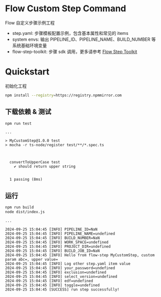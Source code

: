 # Flow Custom Step Command 

Flow 自定义步骤示例工程

- step.yaml: 步骤模板配置示例，包含基本属性和常见的 items 
- system envs: 输出 PIPELINE_ID、PIPELINE_NAME、BUILD_NUMBER 等系统基础环境变量
- flow-step-toolkit: 步骤 sdk 调用，更多请参考 [Flow Step Toolkit](https://atomgit.com/flow-step/step-js-toolkit.git)

# Quickstart
初始化工程
```bash
npm install --registry=https://registry.npmmirror.com
```

## 下载依赖 & 测试
```bash
npm run test
```
```
...

> MyCustomStep@1.0.0 test
> mocha -r ts-node/register test/**/*.spec.ts



  convertToUpperCase test
    ✔ should return upper string


  1 passing (8ms)
```

## 运行
```bash
npm run build
node dist/index.js
```
```
...

2024-09-25 15:04:45 [INFO] PIPELINE_ID=NaN
2024-09-25 15:04:45 [INFO] PIPELINE_NAME=undefined
2024-09-25 15:04:45 [INFO] BUILD_NUMBER=NaN
2024-09-25 15:04:45 [INFO] WORK_SPACE=undefined
2024-09-25 15:04:45 [INFO] PROJECT_DIR=undefined
2024-09-25 15:04:45 [INFO] BUILD_JOB_ID=NaN
2024-09-25 15:04:45 [INFO] Hello from flow-step MyCustomStep, custom param abc=, upper value=
2024-09-25 15:04:45 [INFO] Log other step.yaml item value
2024-09-25 15:04:45 [INFO] your_password=undefined
2024-09-25 15:04:45 [INFO] exclusion=undefined
2024-09-25 15:04:45 [INFO] select_version=undefined
2024-09-25 15:04:45 [INFO] edf=undefined
2024-09-25 15:04:45 [INFO] toggle=undefined
2024-09-25 15:04:45 [SUCCESS] run step successfully!
```
